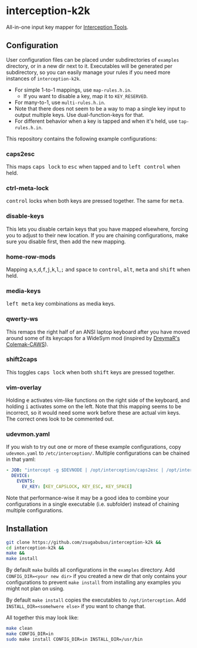 # interception-k2k

All-in-one input key mapper for [Interception Tools](https://gitlab.com/interception/linux/tools).

## Configuration

User configuration files can be placed under subdirectories of `examples` directory, or in a new dir next to it. Executables will be generated per subdirectory, so you can easily manage your rules if you need more instances of `interception-k2k`.

- For simple 1-to-1 mappings, use `map-rules.h.in`.
  - If you want to disable a key, map it to `KEY_RESERVED`.
- For many-to-1, use `multi-rules.h.in`.
- Note that there does not seem to be a way to map a single key input to output multiple keys. Use dual-function-keys for that.
- For different behavior when a key is tapped and when it's held, use `tap-rules.h.in`.

This repository contains the following example configurations:

### caps2esc

This maps <kbd>caps lock</kbd> to <kbd>esc</kbd> when tapped and to <kbd>left control</kbd> when held.

### ctrl-meta-lock

<kbd>control</kbd> locks when both keys are pressed together. The same for <kbd>meta</kbd>.

### disable-keys

This lets you disable certain keys that you have mapped elsewhere, forcing you to adjust to their new location. If you are chaining configurations, make sure you disable first, then add the new mapping.

### home-row-mods

Mapping <kbd>a</kbd>,<kbd>s</kbd>,<kbd>d</kbd>,<kbd>f</kbd>,<kbd>j</kbd>,<kbd>k</kbd>,<kbd>l</kbd>,<kbd>;</kbd> and <kbd>space</kbd> to <kbd>control</kbd>, <kbd>alt</kbd>, <kbd>meta</kbd> and <kbd>shift</kbd> when held.

### media-keys

<kbd>left meta</kbd> key combinations as media keys.

### qwerty-ws

This remaps the right half of an ANSI laptop keyboard after you have moved around some of its keycaps for a WideSym mod (inspired by [DreymaR's Colemak-CAWS](https://dreymar.colemak.org/ergo-mods.html#symbols)).

### shift2caps

This toggles <kbd>caps lock</kbd> when both <kbd>shift</kbd> keys are pressed together.

### vim-overlay

Holding <kbd>e</kbd> activates vim-like functions on the right side of the keyboard, and holding <kbd>i</kbd> activates some on the left. Note that this mapping seems to be incorrect, so it would need some work before these are actual vim keys. The correct ones look to be commented out.

### udevmon.yaml

If you wish to try out one or more of these example configurations, copy `udevmon.yaml` to `/etc/interception/`. Multiple configurations can be chained in that yaml:

```yaml
- JOB: "intercept -g $DEVNODE | /opt/interception/caps2esc | /opt/interception/shift2caps | uinput -d $DEVNODE"
  DEVICE:
    EVENTS:
      EV_KEY: [KEY_CAPSLOCK, KEY_ESC, KEY_SPACE]
```

Note that performance-wise it may be a good idea to combine your configurations in a single executable (i.e. subfolder) instead of chaining multiple configurations.

## Installation

```sh
git clone https://github.com/zsugabubus/interception-k2k &&
cd interception-k2k &&
make &&
make install
```

By default `make` builds all configurations in the `examples` directory. Add `CONFIG_DIR=<your new dir>` if you created a new dir that only contains your configurations to prevent `make install` from installing any examples you might not plan on using.

By default `make install` copies the executables to `/opt/interception`. Add `INSTALL_DIR=<somehwere else>` if you want to change that.

All together this may look like:

```sh
make clean
make CONFIG_DIR=in
sudo make install CONFIG_DIR=in INSTALL_DIR=/usr/bin
```
